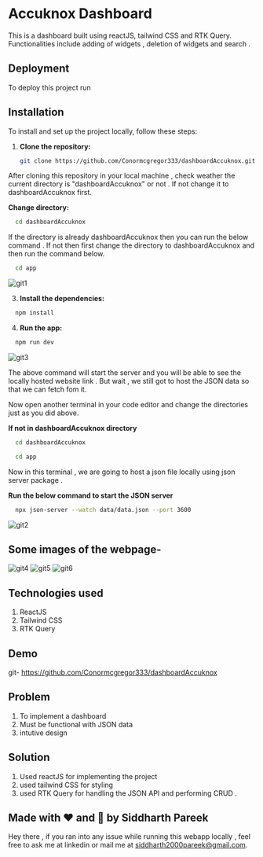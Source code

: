 
# Accuknox Dashboard
This is a dashboard built using reactJS, tailwind CSS and RTK Query. Functionalities include adding of widgets , deletion of widgets and search .

## Deployment

To deploy this project run

## Installation

To install and set up the project locally, follow these steps:

1. **Clone the repository:**
   ```sh
   git clone https://github.com/Conormcgregor333/dashboardAccuknox.git

After cloning this repository in your local machine , check weather the current directory is "dashboardAccuknox" or not . If not change it to dashboardAccuknox first. 

 **Change directory:**
```bash
  cd dashboardAccuknox
```
If the directory is already dashboardAccuknox then you can run the below command . If not then first change the directory to dashboardAccuknox and then run the command below.

```bash
  cd app
```
![git1](https://github.com/user-attachments/assets/28bdf61e-6665-4c24-b2f6-0c85a6627383)


3. **Install the dependencies:**
```bash
  npm install
```

4. **Run the app:**
```bash
  npm run dev
```
![git3](https://github.com/user-attachments/assets/fd524579-13e8-47f0-ba52-11d3f55b9e43)


The above command will start the server and you will be able to see the locally hosted website link . But wait , we still got to host the JSON data so that we can fetch fom it.

Now open another terminal in your code editor and change the directories just as you did above. 

**If not in dashboardAccuknox directory** 
```bash
  cd dashboardAccuknox
```
```bash
  cd app 
```
Now in this terminal , we are going to host a json file locally using json server package . 

**Run the below command to start the JSON server**
```bash
  npx json-server --watch data/data.json --port 3600
```
![git2](https://github.com/user-attachments/assets/f2997698-4f01-448d-b4dd-5e69681a5826)



## Some images of the webpage- 

![git4](https://github.com/user-attachments/assets/b7fa8306-2db8-499a-8b32-33cb36e4250d)
![git5](https://github.com/user-attachments/assets/57cdf199-3af5-42e2-bf4e-6249faa54193)
![git6](https://github.com/user-attachments/assets/db33e806-6245-487e-b997-f03ddbb4c6b3)


## Technologies used
1. ReactJS
2. Tailwind CSS
3. RTK Query
## Demo

git- https://github.com/Conormcgregor333/dashboardAccuknox




## Problem
1. To implement a dashboard
2. Must be functional with JSON data
3. intutive design

## Solution
1. Used reactJS for implementing the project
2. used tailwind CSS for styling
3. used RTK Query for handling the JSON API and performing CRUD .

## Made with ❤️ and 🥛 by Siddharth Pareek

Hey there , if you ran into any issue while running this webapp locally , feel free to ask me at linkedin or mail me at siddharth2000pareek@gmail.com. 

